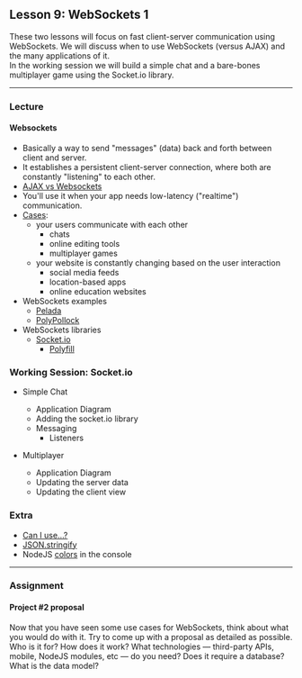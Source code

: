 ## Lesson 9: WebSockets 1

These two lessons will focus on fast client-server communication using WebSockets. We will discuss when to use WebSockets (versus AJAX) and the many applications of it.  
In the working session we will build a simple chat and a bare-bones multiplayer game using the Socket.io library.

---

### Lecture

#### Websockets

* Basically a way to send "messages" (data) back and forth between client and server.
* It establishes a persistent client-server connection, where both are constantly "listening" to each other.
* [AJAX vs Websockets](http://stackoverflow.com/questions/10377384/why-use-ajax-when-websockets-is-available)
* You'll use it when your app needs low-latency ("realtime") communication.
* [Cases](http://www.infoworld.com/article/2609720/application-development/9-killer-uses-for-websockets.html):
	* your users communicate with each other
		* chats
		* online editing tools
		* multiplayer games
	* your website is constantly changing based on the user interaction
		* social media feeds
		* location-based apps
		* online education websites
* WebSockets examples
	* [Pelada](http://gianordoli.com/projects.html#esib0unZub)
	* [PolyPollock](http://apon.io/)
* WebSockets libraries
	* [Socket.io](http://socket.io/)
		* [Polyfill](https://remysharp.com/2010/10/08/what-is-a-polyfill)

### Working Session: Socket.io

* Simple Chat
	* Application Diagram
	* Adding the socket.io library	
	* Messaging
		* Listeners

* Multiplayer
	* Application Diagram
	* Updating the server data
	* Updating the client view

	
### Extra

* [Can I use...?](http://caniuse.com/)
* [JSON.stringify](https://developer.mozilla.org/en-US/docs/Web/JavaScript/Reference/Global_Objects/JSON/stringify)
* NodeJS [colors](https://www.npmjs.com/package/colors) in the console

---

### Assignment

#### Project #2 proposal
Now that you have seen some use cases for WebSockets, think about what you would do with it. Try to come up with a proposal as detailed as possible. Who is it for? How does it work? What technologies — third-party APIs, mobile, NodeJS modules, etc — do you need? Does it require a database? What is the data model?